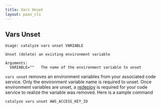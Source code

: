 ```yaml
---
title: Vars Unset
layout: paas_cli
---
```


## Vars Unset

```
Usage: catalyze vars unset VARIABLE

Unset (delete) an existing environment variable

Arguments:
  VARIABLE=""   The name of the environment variable to unset
```

`vars unset` removes an environment variables from your associated code service. Only the environment variable name is required to unset. Once environment variables are unset, a [redeploy](/paas/paas-cli-reference/#Redeploy) is required for your code service to realize the variable was removed. Here is a sample command

```
catalyze vars unset AWS_ACCESS_KEY_ID
```
